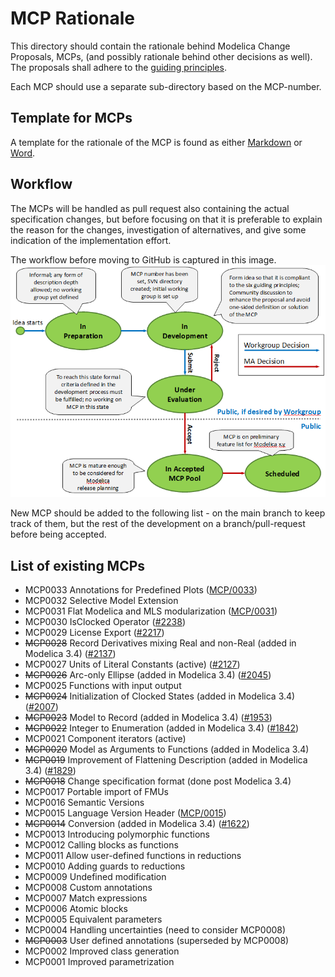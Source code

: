 
# MCP Rationale
This directory should contain the rationale behind Modelica Change Proposals, MCPs,
(and possibly rationale behind other decisions as well). The proposals shall adhere to the [guiding principles](GuidingPrinciples.MD).

Each MCP should use a separate sub-directory based on the MCP-number.

## Template for MCPs

A template for the rationale of the MCP is found as either [Markdown](MCPTemplate.MD) or [Word](MCP_Template_Overview.dotx).

## Workflow

The MCPs will be handled as pull request also containing the actual specification changes, but
before focusing on that it is preferable to explain the reason for the changes, investigation of alternatives,
and give some indication of the implementation effort.

The workflow before moving to GitHub is captured in this image.
![StateMachine](MCP-StateMachine-Figure.png)

New MCP should be added to the following list - on the main branch to keep track of them,
but the rest of the development on a branch/pull-request before being accepted.

## List of existing MCPs
- MCP0033 Annotations for Predefined Plots ([MCP/0033](https://github.com/modelica/ModelicaSpecification/tree/MCP/0033/RationaleMCP/0033))
- MCP0032 Selective Model Extension
- MCP0031 Flat Modelica and MLS modularization ([MCP/0031](https://github.com/modelica/ModelicaSpecification/tree/MCP/0031/RationaleMCP/0031))
- MCP0030 IsClocked Operator ([#2238](https://github.com/modelica/ModelicaSpecification/issues/2238))
- MCP0029 License Export ([#2217](https://github.com/modelica/ModelicaSpecification/issues/2217))
- ~~MCP0028~~ Record Derivatives mixing Real and non-Real (added in Modelica 3.4) ([#2137](https://github.com/modelica/ModelicaSpecification/issues/2137))
- MCP0027 Units of Literal Constants (active) ([#2127](https://github.com/modelica/ModelicaSpecification/issues/2127))
- ~~MCP0026~~ Arc-only Ellipse (added in Modelica 3.4) ([#2045](https://github.com/modelica/ModelicaSpecification/issues/2045))
- MCP0025 Functions with input output
- ~~MCP0024~~ Initialization of Clocked States (added in Modelica 3.4) ([#2007](https://github.com/modelica/ModelicaSpecification/issues/2007))
- ~~MCP0023~~ Model to Record (added in Modelica 3.4) ([#1953](https://github.com/modelica/ModelicaSpecification/issues/1953))
- ~~MCP0022~~ Integer to Enumeration (added in Modelica 3.4) ([#1842](https://github.com/modelica/ModelicaSpecification/issues/1842))
- MCP0021 Component iterators (active)
- ~~MCP0020~~ Model as Arguments to Functions (added in Modelica 3.4)
- ~~MCP0019~~ Improvement of Flattening Description (added in Modelica 3.4) ([#1829](https://github.com/modelica/ModelicaSpecification/issues/1829))
- ~~MCP0018~~ Change specification format (done post Modelica 3.4)
- MCP0017 Portable import of FMUs
- MCP0016 Semantic Versions
- MCP0015 Language Version Header ([MCP/0015](https://github.com/modelica/ModelicaSpecification/tree/MCP/0015/RationaleMCP/0015))
- ~~MCP0014~~ Conversion (added in Modelica 3.4) ([#1622](https://github.com/modelica/ModelicaSpecification/issues/1622))
- MCP0013 Introducing polymorphic functions
- MCP0012 Calling blocks as functions
- MCP0011 Allow user-defined functions in reductions
- MCP0010 Adding guards to reductions
- MCP0009 Undefined modification
- MCP0008 Custom annotations
- MCP0007 Match expressions
- MCP0006 Atomic blocks
- MCP0005 Equivalent parameters
- MCP0004 Handling uncertainties (need to consider MCP0008)
- ~~MCP0003~~ User defined annotations (superseded by MCP0008)
- MCP0002 Improved class generation
- MCP0001 Improved parametrization
